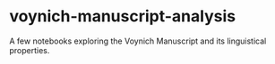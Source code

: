 # voynich-manuscript-analysis
A few notebooks exploring the Voynich Manuscript and its linguistical properties.
